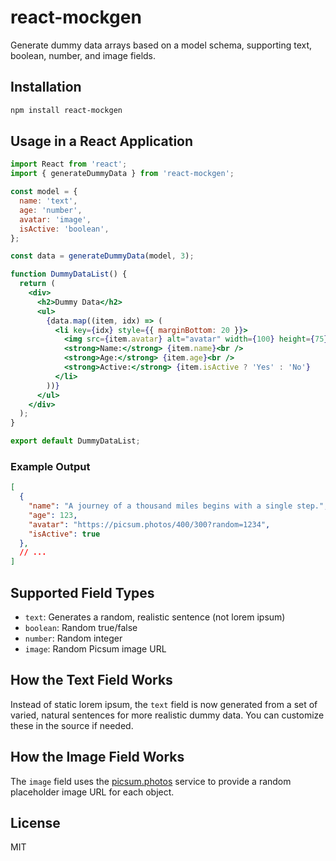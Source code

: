 # react-mockgen

Generate dummy data arrays based on a model schema, supporting text, boolean, number, and image fields.

## Installation

```sh
npm install react-mockgen
```

## Usage in a React Application

```jsx
import React from 'react';
import { generateDummyData } from 'react-mockgen';

const model = {
  name: 'text',
  age: 'number',
  avatar: 'image',
  isActive: 'boolean',
};

const data = generateDummyData(model, 3);

function DummyDataList() {
  return (
    <div>
      <h2>Dummy Data</h2>
      <ul>
        {data.map((item, idx) => (
          <li key={idx} style={{ marginBottom: 20 }}>
            <img src={item.avatar} alt="avatar" width={100} height={75} /><br />
            <strong>Name:</strong> {item.name}<br />
            <strong>Age:</strong> {item.age}<br />
            <strong>Active:</strong> {item.isActive ? 'Yes' : 'No'}
          </li>
        ))}
      </ul>
    </div>
  );
}

export default DummyDataList;
```

### Example Output

```json
[
  {
    "name": "A journey of a thousand miles begins with a single step.",
    "age": 123,
    "avatar": "https://picsum.photos/400/300?random=1234",
    "isActive": true
  },
  // ...
]
```

## Supported Field Types
- `text`: Generates a random, realistic sentence (not lorem ipsum)
- `boolean`: Random true/false
- `number`: Random integer
- `image`: Random Picsum image URL

## How the Text Field Works
Instead of static lorem ipsum, the `text` field is now generated from a set of varied, natural sentences for more realistic dummy data. You can customize these in the source if needed.

## How the Image Field Works
The `image` field uses the [picsum.photos](https://picsum.photos/) service to provide a random placeholder image URL for each object.

## License
MIT 